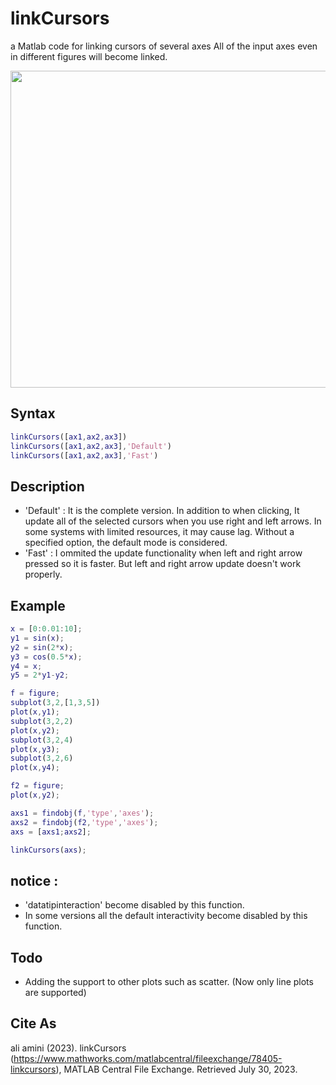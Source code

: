 # linkCursors
a Matlab code for linking cursors of several axes
All of the input axes even in different figures will become linked.

<p align="center">
<img src="https://github.com/aliamini87/linkCursors/assets/91720545/c3329526-16df-4970-a321-fc2b0f7a75a8" width="607" height="507">
</p>


## Syntax
```matlab
linkCursors([ax1,ax2,ax3])
linkCursors([ax1,ax2,ax3],'Default')
linkCursors([ax1,ax2,ax3],'Fast')
```
## Description
 - 'Default' : It is the complete version. In addition to when clicking, It update all of the selected cursors when you use right
 and left arrows. In some systems with limited resources, it may cause lag. Without a specified option, the default mode is considered.
 - 'Fast' : I ommited the update functionality when left and right arrow pressed so it is faster. But left and right arrow
 update doesn't work properly.

## Example
```matlab
x = [0:0.01:10];
y1 = sin(x);
y2 = sin(2*x);
y3 = cos(0.5*x);
y4 = x;
y5 = 2*y1-y2;

f = figure;
subplot(3,2,[1,3,5])
plot(x,y1);
subplot(3,2,2)
plot(x,y2);
subplot(3,2,4)
plot(x,y3);
subplot(3,2,6)
plot(x,y4);

f2 = figure;
plot(x,y2);

axs1 = findobj(f,'type','axes');
axs2 = findobj(f2,'type','axes');
axs = [axs1;axs2];

linkCursors(axs);
```

## notice : 
- 'datatipinteraction' become disabled by this function.
-  In some versions all the default interactivity become disabled by this function.

## Todo
- Adding the support to other plots such as scatter. (Now only line plots are supported)

## Cite As
ali amini (2023). linkCursors (https://www.mathworks.com/matlabcentral/fileexchange/78405-linkcursors), MATLAB Central File Exchange. Retrieved July 30, 2023.
